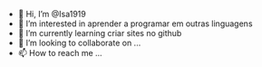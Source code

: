 - 👋 Hi, I’m @Isa1919
- 👀 I’m interested in  aprender a programar em outras linguagens
- 🌱 I’m currently learning  criar sites no github
- 💞️ I’m looking to collaborate on ...
- 📫 How to reach me ...

<!---
Isa1919/Isa1919 is a ✨ special ✨ repository because its `README.md` (this file) appears on your GitHub profile.
You can click the Preview link to take a look at your changes.
--->
